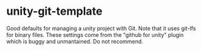 # unity-git-template

Good defaults for managing a unity project with Git. Note that it uses git-lfs for binary files.
These settings come from the "github for unity" plugin which is buggy and unmantained. Do not recommend.
